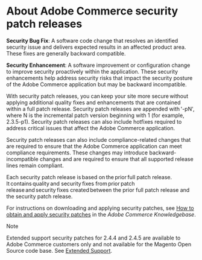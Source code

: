 # About Adobe Commerce security patch releases

**Security Bug Fix**: A software code change that resolves an identified security issue and delivers expected results in an affected product area. These fixes are generally backward compatible.

**Security Enhancement**: A software improvement or configuration change to improve security proactively within the application. These security enhancements help address security risks that impact the security posture of the Adobe Commerce application but may be backward incompatible.

With security patch releases, you can keep your site more secure without applying additional quality fixes and enhancements that are contained within a full patch release. Security patch releases are appended with '-pN', where N is the incremental patch version beginning with 1 (for example, 2.3.5-p1). Security patch releases can also include hotfixes required to address critical issues that affect the Adobe Commerce application.

Security patch releases can also include compliance-related changes that are required to ensure that the Adobe Commerce application can meet compliance requirements. These changes may introduce backward-incompatible changes and are required to ensure that all supported release lines remain compliant.

Each security patch release is based on the prior full patch release. It contains quality and security fixes from prior patch release and security fixes created between the prior full patch release and the security patch release.

For instructions on downloading and applying security patches, see [How to obtain and apply security patches](https://experienceleague.adobe.com/en/docs/commerce-knowledge-base/kb/how-to/how-to-obtain-and-apply-security-patches) in the _Adobe Commerce Knowledgebase_.

>[!NOTE]
>
>Extended support security patches for 2.4.4 and 2.4.5 are available to Adobe Commerce customers only and not available for the Magento Open Source code base. See [Extended Support](https://experienceleague.adobe.com/en/docs/commerce-operations/release/planning/lifecycle-policy#extended-support).
